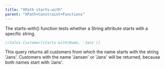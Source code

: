 ```yaml
---
title: "XPath starts-with"
parent: "XPath+Constraint+Functions"
---
```

The starts-with() function tests whether a String attribute starts with a specific string.

```java
//Sales.Customer[starts-with(Name, 'Jans')]
```

This query returns all customers from which the name starts with the string 'Jans'. Customers with the name 'Jansen' or 'Jans' will be returned, because both names start with 'Jans'.
